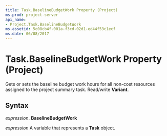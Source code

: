 ```yaml
---
title: Task.BaselineBudgetWork Property (Project)
ms.prod: project-server
api_name:
- Project.Task.BaselineBudgetWork
ms.assetid: 5c08cb4f-001a-f3cd-02d1-ed44f53c1ecf
ms.date: 06/08/2017
---
```



# Task.BaselineBudgetWork Property (Project)

Gets or sets the baseline budget work hours for all non-cost resources assigned to the project summary task. Read/write  **Variant**.


## Syntax

 _expression_. **BaselineBudgetWork**

 _expression_ A variable that represents a **Task** object.



